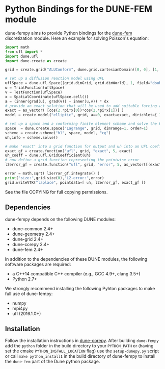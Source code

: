 Python Bindings for the DUNE-FEM module
=======================================

dune-fempy aims to provide Python bindings for the [dune-fem][femlink] discretization
module. Here an example for solving Poisson's equation:

```python
import math
from ufl import *
import dune.ufl
import dune.create as create

grid = create.grid("ALUConform", dune.grid.cartesianDomain([0, 0], [1, 1], [8, 8]), dimgrid=2)

# set up a diffusion reaction model using UFL
uflSpace = dune.ufl.Space((grid.dimGrid, grid.dimWorld), 1, field="double")
u = TrialFunction(uflSpace)
v = TestFunction(uflSpace)
x = SpatialCoordinate(uflSpace.cell())
a = (inner(grad(u), grad(v)) + inner(u,v)) * dx
# provide an exact solution that will be used to add suitable forcing and dirichlet b.c.
exact = as_vector( [cos(2.*pi*x[0])*cos(2.*pi*x[1])] )
model = create.model("elliptic", grid, a==0, exact=exact, dirichlet={ 1:exact } )

# set up a space and a conforming finite element scheme and solve the PDE
space  = dune.create.space("Lagrange", grid, dimrange=1, order=1)
scheme = create.scheme("h1", space, model, "cg")
uh,info = scheme.solve()

# make 'exact' into a grid function for output and uh into an UFL coefficient for error computation
exact_gf = create.function("ufl", grid, "exact", 5, exact)
uh_coeff = dune.ufl.GridCoefficient(uh)
# now define a grid function representing the pointwise error
l2error_gf = create.function("ufl", grid, "error", 5, as_vector([(exact[0]-uh_coeff[0])**2]) )

error = math.sqrt( l2error_gf.integrate() )
print("size:",grid.size(0),"L2-error:",error)
grid.writeVTK("laplace", pointdata=[ uh, l2error_gf, exact_gf ])
```

See the file COPYING for full copying permissions.

Dependencies
------------

dune-fempy depends on the following DUNE modules:
- dune-common 2.4+
- dune-geometry 2.4+
- dune-grid 2.4+
- dune-corepy 2.4+
- dune-fem 2.4+

In addition to the dependencies of these DUNE modules, the following software
packages are required:

- a C++14 compatible C++ compiler (e.g., GCC 4.9+, clang 3.5+)
- Python 2.7+

We strongly recommend installing the following Pyhton packages to make full
use of dune-fempy:

- numpy
- mpi4py
- ufl (2016.1.0+)


Installation
------------

Follow the installation instructions in [dune-corepy][corepy].
After building `dune-fempy` add the `python` folder in the build directory
to your `PYTHON_PATH` or (having set the cmake `PYTHON_INSTALL_LOCATION` flag)
use the `setup-dunepy.py` script or call `make python_install1` in the
build directory of dune-fempy to install the `dune-fem` part of the Dune
python package.

[corepy]: https://gitlab.dune-project.org/staging/dune-corepy
[femlink]: https://gitlab.dune-project.org/dune-fem/dune-fem
